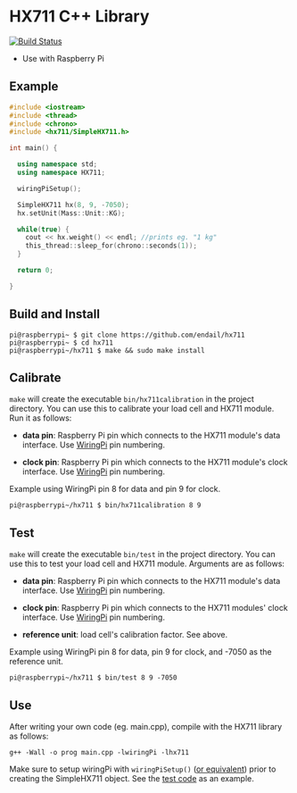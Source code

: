 # HX711 C++ Library

[![Build Status](https://travis-ci.com/endail/hx711.svg?branch=master)](https://travis-ci.com/endail/hx711)

- Use with Raspberry Pi

## Example

```cpp
#include <iostream>
#include <thread>
#include <chrono>
#include <hx711/SimpleHX711.h>

int main() {

  using namespace std;
  using namespace HX711;

  wiringPiSetup();

  SimpleHX711 hx(8, 9, -7050);
  hx.setUnit(Mass::Unit::KG);

  while(true) {
    cout << hx.weight() << endl; //prints eg. "1 kg"
    this_thread::sleep_for(chrono::seconds(1));
  }

  return 0;

}
```

## Build and Install

```shell
pi@raspberrypi~ $ git clone https://github.com/endail/hx711
pi@raspberrypi~ $ cd hx711
pi@raspberrypi~/hx711 $ make && sudo make install
```

## Calibrate

`make` will create the executable `bin/hx711calibration` in the project directory. You can use this to calibrate your load cell and HX711 module. Run it as follows:

- **data pin**: Raspberry Pi pin which connects to the HX711 module's data interface. Use [WiringPi](https://pinout.xyz/pinout/wiringpi) pin numbering.

- **clock pin**: Raspberry Pi pin which connects to the HX711 module's clock interface. Use [WiringPi](https://pinout.xyz/pinout/wiringpi) pin numbering.

Example using WiringPi pin 8 for data and pin 9 for clock.

```shell
pi@raspberrypi~/hx711 $ bin/hx711calibration 8 9
```

## Test

`make` will create the executable `bin/test` in the project directory. You can use this to test your load cell and HX711 module. Arguments are as follows:

- **data pin**: Raspberry Pi pin which connects to the HX711 module's data interface. Use [WiringPi](https://pinout.xyz/pinout/wiringpi) pin numbering.

- **clock pin**: Raspberry Pi pin which connects to the HX711 modules' clock interface. Use [WiringPi](https://pinout.xyz/pinout/wiringpi) pin numbering.

- **reference unit**: load cell's calibration factor. See above.

Example using WiringPi pin 8 for data, pin 9 for clock, and -7050 as the reference unit.

```shell
pi@raspberrypi~/hx711 $ bin/test 8 9 -7050
```

## Use

After writing your own code (eg. main.cpp), compile with the HX711 library as follows:

```shell
g++ -Wall -o prog main.cpp -lwiringPi -lhx711
```

Make sure to setup wiringPi with `wiringPiSetup()` ([or equivalent](http://wiringpi.com/reference/setup/)) prior to creating the SimpleHX711 object. See the [test code](https://github.com/endail/hx711/blob/master/src/test.cpp#L45) as an example.
